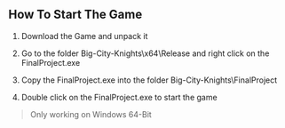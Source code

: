 ## How To Start The Game

1. Download the Game and unpack it

2. Go to the folder Big-City-Knights\x64\Release and right click on the FinalProject.exe

3. Copy the FinalProject.exe into the folder Big-City-Knights\FinalProject

4. Double click on the FinalProject.exe to start the game




> Only working on Windows 64-Bit
